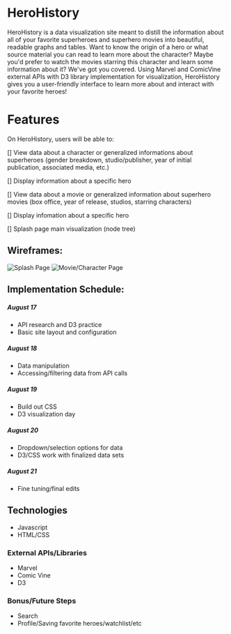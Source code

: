 # HeroHistory

HeroHistory is a data visualization site meant to distill the information about all of your favorite superheroes and superhero movies into beautiful, readable graphs and tables. Want to know the origin of a hero or what source material you can read to learn more about the character? Maybe you'd prefer to watch the movies starring this character and learn some information about it? We've got you covered. Using Marvel and ComicVine external APIs with D3 library implementation for visualization, HeroHistory gives you a user-friendly interface to learn more about and interact with your favorite heroes!

# Features

On HeroHistory, users will be able to:

[] View data about a character or generalized informations about superheroes (gender breakdown, studio/publisher, year of initial publication, associated media, etc.)

[] Display information about a specific hero

[] View data about a movie or generalized information about superhero movies (box office, year of release, studios, starring characters)

[] Display infomation about a specific hero

[] Splash page main visualization (node tree) 

## Wireframes:

![Splash Page](splash_page)
![Movie/Character Page](movie_page.png)

## Implementation Schedule:

##### August 17
* API research and D3 practice
* Basic site layout and configuration

##### August 18
* Data manipulation
* Accessing/filtering data from API calls

##### August 19
* Build out CSS
* D3 visualization day

##### August 20 
* Dropdown/selection options for data
* D3/CSS work with finalized data sets

##### August 21
* Fine tuning/final edits


## Technologies

* Javascript
* HTML/CSS

### External APIs/Libraries

* Marvel
* Comic Vine
* D3

### Bonus/Future Steps

* Search
* Profile/Saving favorite heroes/watchlist/etc
